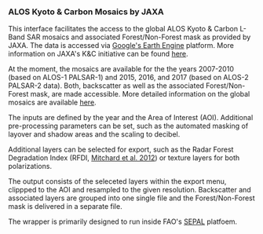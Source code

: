 

### ALOS Kyoto & Carbon Mosaics by JAXA


This interface facilitates the access to the global ALOS Kyoto & Carbon L-Band SAR mosaics and associated Forest/Non-Forest mask as provided by JAXA. The data is accessed via [Google's Earth Engine](https://earthengine.google.com/) platform. More information on JAXA's K&C initiative can be found [here](https://www.eorc.jaxa.jp/ALOS/en/kyoto/kyoto_index.htm).

At the moment, the mosaics are available for the the years 2007-2010 (based on ALOS-1 PALSAR-1) and 2015, 2016, and 2017 (based on ALOS-2 PALSAR-2 data). Both, backscatter as well as the associated Forest/Non-Forest mask, are made accessible. More detailed information on the global mosaics are available [here](https://www.eorc.jaxa.jp/ALOS/en/palsar_fnf/fnf_index.htm).

The inputs are defined by the year and the Area of Interest (AOI).
Additional pre-processing parameters can be set, such as the automated masking of layover and shadow areas and the scaling to decibel. 

Additional layers can be selected for export, such as the Radar Forest Degradation Index (RFDI, [Mitchard et al. 2012](https://bg.copernicus.org/articles/9/179/2012/bg-9-179-2012.pdf)) or texture layers for both polarizations. 

The output consists of the seleceted layers within the export menu, clippped to the AOI and resampled to the given resolution. Backscatter and associated layers are grouped into one single file and the Forest/Non-Forest mask is delivered in a separate file.

The wrapper is primarily designed to run inside FAO's [SEPAL](https://sepal.io) platfoem.

